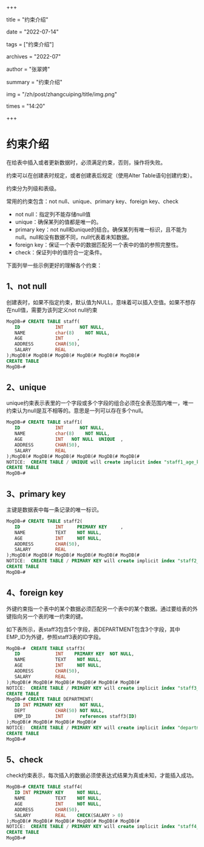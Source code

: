 +++

title = "约束介绍" 

date = "2022-07-14" 

tags = ["约束介绍"] 

archives = "2022-07" 

author = "张翠娉" 

summary = "约束介绍"

img = "/zh/post/zhangcuiping/title/img.png" 

times = "14:20"

+++

# 约束介绍

在给表中插入或者更新数据时，必须满足约束，否则，操作将失败。

约束可以在创建表时规定，或者创建表后规定（使用Alter Table语句创建约束）。

约束分为列级和表级。

常用的约束包含：not null、unique、primary key、foreign key、check

- not null：指定列不能存储null值
- unique：确保某列的值都是唯一的。
- primary key：not null和unique的结合。确保某列有唯一标识，且不能为null。null和没有数据不同，null代表着未知数据。
- foreign key：保证一个表中的数据匹配另一个表中的值的参照完整性。
- check：保证列中的值符合一定条件。

下面列举一些示例更好的理解各个约束：

## 1、not null

创建表时，如果不指定约束，默认值为NULL，意味着可以插入空值。如果不想存在null值，需要为该列定义not null约束

```sql
MogDB=# CREATE TABLE staff(
   ID             INT      NOT NULL,
   NAME           char(8)    NOT NULL,
   AGE            INT     ,
   ADDRESS        CHAR(50),
   SALARY         REAL
);MogDB(# MogDB(# MogDB(# MogDB(# MogDB(# MogDB(# 
CREATE TABLE
MogDB=# 
```

## 2、unique

unique约束表示表里的一个字段或多个字段的组合必须在全表范围内唯一，唯一约束认为null是互不相等的。意思是一列可以存在多个null。

```sql
MogDB=# CREATE TABLE staff1(
   ID             INT      NOT NULL,
   NAME           char(8)    NOT NULL,
   AGE            INT   NOT NULL  UNIQUE  ,
   ADDRESS        CHAR(50),
   SALARY         REAL
);MogDB(# MogDB(# MogDB(# MogDB(# MogDB(# MogDB(# 
NOTICE:  CREATE TABLE / UNIQUE will create implicit index "staff1_age_key" for table "staff1"
CREATE TABLE
MogDB=# 
```

## 3、primary key

主键是数据表中每一条记录的唯一标识。

```sql
MogDB=# CREATE TABLE staff2(
   ID             INT     PRIMARY KEY     ,
   NAME           TEXT    NOT NULL,
   AGE            INT     NOT NULL,
   ADDRESS        CHAR(50),
   SALARY         REAL
);MogDB(# MogDB(# MogDB(# MogDB(# MogDB(# MogDB(# 
NOTICE:  CREATE TABLE / PRIMARY KEY will create implicit index "staff2_pkey" for table "staff2"
CREATE TABLE
MogDB=# 
```

## 4、foreign key

外键约束指一个表中的某个数据必须匹配另一个表中的某个数据。通过要给表的外键指向另一个表的唯一约束的键。

如下表所示，表staff3包含5个字段，表DEPARTMENT包含3个字段，其中EMP_ID为外键，参照staff3表的ID字段。

```sql
MogDB=#  CREATE TABLE staff3(
   ID             INT    PRIMARY KEY  NOT NULL,
   NAME           TEXT    NOT NULL,
   AGE            INT     NOT NULL,
   ADDRESS        CHAR(50),
   SALARY         REAL
);MogDB(# MogDB(# MogDB(# MogDB(# MogDB(# MogDB(# 
NOTICE:  CREATE TABLE / PRIMARY KEY will create implicit index "staff3_pkey" for table "staff3"
CREATE TABLE
MogDB=# CREATE TABLE DEPARTMENT(
   ID INT PRIMARY KEY      NOT NULL,
   DEPT           CHAR(50) NOT NULL,
   EMP_ID         INT      references staff3(ID)
);MogDB(# MogDB(# MogDB(# MogDB(# 
NOTICE:  CREATE TABLE / PRIMARY KEY will create implicit index "department_pkey" for table "department"
CREATE TABLE
MogDB=# 
```

## 5、check

check约束表示，每次插入的数据必须使表达式结果为真或未知，才能插入成功。

```sql
MogDB=# CREATE TABLE staff4(
   ID INT PRIMARY KEY     NOT NULL,
   NAME           TEXT    NOT NULL,
   AGE            INT     NOT NULL,
   ADDRESS        CHAR(50),
   SALARY         REAL    CHECK(SALARY > 0)
);MogDB(# MogDB(# MogDB(# MogDB(# MogDB(# MogDB(# 
NOTICE:  CREATE TABLE / PRIMARY KEY will create implicit index "staff4_pkey" for table "staff4"
CREATE TABLE
MogDB=# 
```